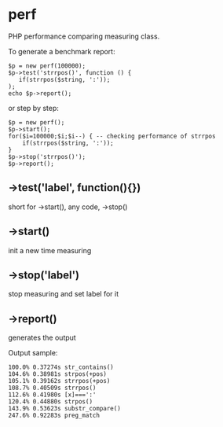 # perf
PHP performance comparing measuring class.

To generate a benchmark report:

    $p = new perf(100000);
    $p->test('strrpos()', function () {
       if(strrpos($string, ':'));
    );
    echo $p->report();

or step by step:

    $p = new perf();
    $p->start();
    for($i=100000;$i;$i--) { -- checking performance of strrpos
        if(strrpos($string, ':'));
    }
    $p->stop('strrpos()');
    $p->report();

## ->test('label', function(){})
short for ->start(), any code, ->stop()

## ->start() 
init a new time measuring

## ->stop('label')
stop measuring and set label for it

## ->report()
generates the output

Output sample:

    100.0% 0.37274s str_contains()
    104.6% 0.38981s strpos(+pos)
    105.1% 0.39162s strrpos(+pos)
    108.7% 0.40509s strrpos()
    112.6% 0.41980s [x]===':'
    120.4% 0.44880s strpos()
    143.9% 0.53623s substr_compare()
    247.6% 0.92283s preg_match
